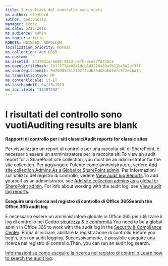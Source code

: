 ```yaml
---
title: I risultati del controllo sono vuoti
ms.author: stevhord
author: bentoncity
manager: scotv
ms.date: 5/25/2018
ms.audience: Admin
ms.topic: article
ROBOTS: NOINDEX, NOFOLLOW
localization_priority: Normal
ms.collection: Adm_O365
ms.custom: ''
ms.assetid: 1437061a-a602-4853-b5fb-3cea7fd735ce
ms.openlocfilehash: 7b17f774e0241dcb1d3226a39afb11b45a2ef37f
ms.sourcegitcommit: 9d78905c512192ffc4675468abd2efc5f2e4baf4
ms.translationtype: MT
ms.contentlocale: it-IT
ms.lasthandoff: 04/23/2019
ms.locfileid: "32397192"
---
```

# <a name="auditing-results-are-blank"></a><span data-ttu-id="ea862-102">I risultati del controllo sono vuoti</span><span class="sxs-lookup"><span data-stu-id="ea862-102">Auditing results are blank</span></span>

 <span data-ttu-id="ea862-103">**Rapporti di controllo per i siti classici**</span><span class="sxs-lookup"><span data-stu-id="ea862-103">**Audit reports for classic sites**</span></span>
  
<span data-ttu-id="ea862-104">Per visualizzare un report di controllo per una raccolta siti di SharePoint, è necessario essere un amministratore per la raccolta siti.</span><span class="sxs-lookup"><span data-stu-id="ea862-104">To view an audit report for a SharePoint site collection, you must be an administrator for the site collection.</span></span> <span data-ttu-id="ea862-105">Per aggiungere l'utente come amministratore, vedere [Add site collection Admins As a Global or SharePoint admin](https://go.microsoft.com/fwlink/?linkid=869390). Per informazioni sull'utilizzo del registro di controllo, vedere [View audit log Reports](https://go.microsoft.com/fwlink/?linkid=395237).</span><span class="sxs-lookup"><span data-stu-id="ea862-105">To add yourself as an administrator, see [Add site collection admins as a global or SharePoint admin](https://go.microsoft.com/fwlink/?linkid=869390). For info about working with the audit log, see [View audit log reports](https://go.microsoft.com/fwlink/?linkid=395237).</span></span> 
  
 <span data-ttu-id="ea862-106">**Eseguire una ricerca nel registro di controllo di Office 365**</span><span class="sxs-lookup"><span data-stu-id="ea862-106">**Search the Office 365 audit log**</span></span>
  
<span data-ttu-id="ea862-107">È necessario essere un amministratore globale in Office 365 per utilizzare il log di controllo nel [Centro sicurezza &amp; e conformità](https://protection.office.com).</span><span class="sxs-lookup"><span data-stu-id="ea862-107">You need to be a global admin in Office 365 to work with the audit log in the [Security &amp; Compliance Center](https://protection.office.com).</span></span> <span data-ttu-id="ea862-108">Prima di iniziare, abilitare la registrazione di controllo.</span><span class="sxs-lookup"><span data-stu-id="ea862-108">Before you begin, turn on audit logging.</span></span> <span data-ttu-id="ea862-109">Successivamente, è possibile eseguire una ricerca nel registro di controllo.</span><span class="sxs-lookup"><span data-stu-id="ea862-109">Then, you can run an audit log search.</span></span> 
  
<span data-ttu-id="ea862-110">[Informazioni su come eseguire la ricerca nel registro di controllo](https://go.microsoft.com/fwlink/?linkid=708432).</span><span class="sxs-lookup"><span data-stu-id="ea862-110">[Learn how to search the audit log](https://go.microsoft.com/fwlink/?linkid=708432).</span></span>
  

